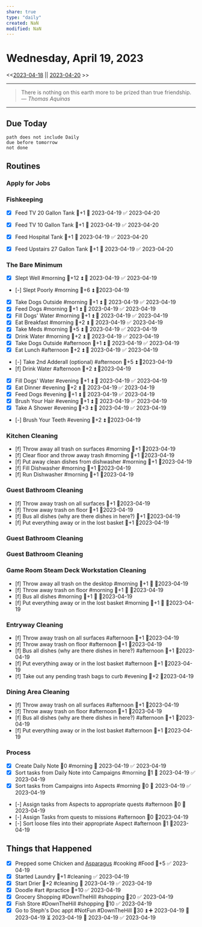 ```yaml
---
share: true
type: "daily"
created: NaN 
modified: NaN
---
```

# Wednesday, April 19, 2023
<<[2023-04-18](./2023-04-18.md#) || [2023-04-20](./2023-04-20.md#) >>

---

> There is nothing on this earth more to be prized than true friendship.
> — <cite>Thomas Aquinas</cite>

---
## Due Today
```tasks
path does not include Daily
due before tomorrow
not done
```
## Routines
### Apply for Jobs


### Fishkeeping
- [x] Feed TV 20 Gallon Tank 🥄+1 📅 2023-04-19 ✅ 2023-04-20
- [x] Feed TV 10 Gallon Tank 🥄+1 📅 2023-04-19 ✅ 2023-04-20
- [x] Feed Hospital Tank 🥄+1 📅 2023-04-19 ✅ 2023-04-20
- [x] Feed Upstairs 27 Gallon Tank 🥄+1 📅 2023-04-19 ✅ 2023-04-20


### The Bare Minimum
- [x] Slept Well #morning 🥄+12 ⏫ 📅 2023-04-19 ✅ 2023-04-19
- [-] Slept Poorly #morning 🥄+6 ⏫  📆2023-04-19
- [x] Take Dogs Outside #morning  🥄+1 ⏫ 📅 2023-04-19 ✅ 2023-04-19
- [x] Feed Dogs #morning 🥄+1 ⏫ 📅 2023-04-19 ✅ 2023-04-19
- [x] Fill Dogs' Water #morning 🥄+1 ⏫ 📅 2023-04-19 ✅ 2023-04-19
- [x] Eat Breakfast #morning 🥄+2 ⏫ 📅 2023-04-19 ✅ 2023-04-19
- [x] Take Meds #morning  🥄+5 ⏫ 📅 2023-04-19 ✅ 2023-04-19
- [x] Drink Water #morning  🥄+2 ⏫ 📅 2023-04-19 ✅ 2023-04-19
- [x] Take Dogs Outside #afternoon  🥄+1 ⏫ 📅 2023-04-19 ✅ 2023-04-19
- [x] Eat Lunch #afternoon 🥄+2 ⏫ 📅 2023-04-19 ✅ 2023-04-19
- [-] Take 2nd Adderall (optional) #afternoon 🥄+5 ⏫ 📆2023-04-19
- [f] Drink Water #afternoon 🥄+2 ⏫ 📆2023-04-19
- [x] Fill Dogs' Water #evening 🥄+1 ⏫ 📅 2023-04-19 ✅ 2023-04-19
- [x] Eat Dinner #evening 🥄+2 ⏫ 📅 2023-04-19 ✅ 2023-04-19
- [x] Feed Dogs #evening 🥄+1 ⏫ 📅 2023-04-19 ✅ 2023-04-19
- [x] Brush Your Hair #evening 🥄+1 ⏫ 📅 2023-04-19 ✅ 2023-04-19
- [x] Take A Shower #evening 🥄+3 ⏫ 📅 2023-04-19 ✅ 2023-04-19
- [-] Brush Your Teeth #evening 🥄+2 ⏫ 📆2023-04-19


### Kitchen Cleaning
- [f] Throw away all trash on surfaces #morning 🥄+1 📆2023-04-19
- [f] Clear floor and throw away trash #morning 🥄+1 📆2023-04-19
- [f] Put away clean dishes from dishwasher #morning 🥄+1 📆2023-04-19
- [f] Fill Dishwasher #morning 🥄+1 📆2023-04-19
- [f] Run Dishwasher #morning 🥄+1 📆2023-04-19


### Guest Bathroom Cleaning
- [f] Throw away trash on all surfaces 🥄+1 📆2023-04-19
- [f] Throw away trash on floor 🥄+1 📆2023-04-19
- [f] Bus all dishes (why are there dishes in here?) 🥄+1 📆2023-04-19
- [f] Put everything away or in the lost basket 🥄+1 📆2023-04-19


### Guest Bathroom Cleaning


### Guest Bathroom Cleaning


### Game Room Steam Deck Workstation Cleaning
- [f] Throw away all trash on the desktop #morning   🥄+1 🔼 📆2023-04-19
- [f] Throw away trash on floor #morning  🥄+1 🔼  📆2023-04-19
- [f] Bus all dishes #morning   🥄+1 🔼  📆2023-04-19
- [f] Put everything away or in the lost basket #morning  🥄+1 🔼  📆2023-04-19


### Entryway Cleaning
- [f] Throw away trash on all surfaces #afternoon  🥄+1 📆2023-04-19
- [f] Throw away trash on floor #afternoon 🥄+1 📆2023-04-19
- [f] Bus all dishes (why are there dishes in here?) #afternoon  🥄+1 📆2023-04-19
- [f] Put everything away or in the lost basket #afternoon 🥄+1 📆2023-04-19
- [f] Take out any pending trash bags to curb #evening  🥄+2 📆2023-04-19


### Dining Area Cleaning
- [f] Throw away trash on all surfaces #afternoon  🥄+1 📆2023-04-19
- [f] Throw away trash on floor #afternoon 🥄+1 📆2023-04-19
- [f] Bus all dishes (why are there dishes in here?) #afternoon  🥄+1 📆2023-04-19
- [f] Put everything away or in the lost basket #afternoon  🥄+1 📆2023-04-19


### Process
- [x] Create Daily Note 🥄0 #morning 📅 2023-04-19 ✅ 2023-04-19
- [x] Sort tasks from Daily Note into Campaigns #morning 🥄1 📅 2023-04-19 ✅ 2023-04-19
- [x] Sort tasks from Campaigns into Aspects  #morning 🥄0 📅 2023-04-19 ✅ 2023-04-19
- [-] Assign tasks from Aspects to appropriate quests #afternoon  🥄0 📆2023-04-19
- [-] Assign Tasks from quests to missions #afternoon 🥄0 📆2023-04-19
- [-] Sort loose files into their appropriate Aspect #afternoon 🥄1 📆2023-04-19




## Things that Happened
- [x] Prepped some Chicken and [Asparagus](./Asparagus.md) #cooking #Food 🥄+5 ✅ 2023-04-19
- [x] Started Laundry 🥄+1 #cleaning ✅ 2023-04-19
- [x] Start Drier 🥄+2 #cleaning 📅 2023-04-19 ✅ 2023-04-19
- [x] Doodle #art #practice 🥄+10 ✅ 2023-04-19
- [x] Grocery Shopping #DownTheHill #shopping  🥄20 ✅ 2023-04-19
- [x] Fish Store #DownTheHill #shopping 🥄10 ✅ 2023-04-19
- [x] Go to Steph's Doc appt #NotFun #DownTheHill 🥄30 ⏫ ➕ 2023-04-19 🛫 2023-04-19 ⏳ 2023-04-19 📅 2023-04-19 ✅ 2023-04-19
